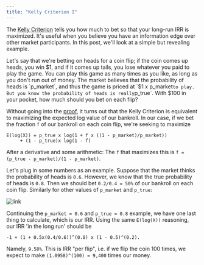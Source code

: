 ```yaml
---
title: "Kelly Criterion I"
---
```


The [Kelly Criterion](https://www.wikiwand.com/en/Kelly_criterion) tells you how much to bet so that your long-run IRR is maximized. It's useful when you believe you have an information edge over other market participants. In this post, we'll look at a simple but revealing example.

Let's say that we're betting on heads for a coin flip; if the coin comes up heads, you win $1, and if it comes up tails, you lose whatever you paid to play the game. You can play this game as many times as you like, as long as you don't run out of money. The market believes that the probability of heads is `p_market`, and thus the game is priced at `$1 x p_market` to play. But you know the probability of heads is really `p_true`. With $100 in your pocket, how much should you bet on each flip?

Without going into the [proof](http://www.herrold.com/brokerage/kelly.pdf), it turns out that the Kelly Criterion is equivalent to maximizing the expected log value of our bankroll. In our case, if we bet the fraction `f` of our bankroll on each coin flip, we're seeking to maximize

```
E(log(X)) = p_true x log(1 + f x ((1 - p_market)/p_market))
     + (1 - p_true)x log(1 - f)
```

After a derivative and some arithmetic: The `f` that maximizes this is `f = (p_true - p_market)/(1 - p_market)`.

Let's plug in some numbers as an example. Suppose that the market thinks the probability of heads is `0.6`. However, we know that the true probability of heads is `0.8`. Then we should bet `0.2/0.4 = 50%` of our bankroll on each coin flip. Similarly for other values of `p_market` and `p_true`:

![link](http://i.imgur.com/Ky9wItz.png)

Continuing the `p_market = 0.6` and `p_true = 0.8` example, we have one last thing to calculate, which is our IRR. Using the same `E(log(X))` reasoning, our IRR 'in the long run' should be

```
-1 + (1 + 0.5x(0.4/0.6))^(0.8) x (1 - 0.5)^(0.2).
```

Namely, `9.58%`. This is IRR "per flip", i.e. if we flip the coin 100 times, we expect to make `(1.0958)^(100) = 9,400` times our money.
